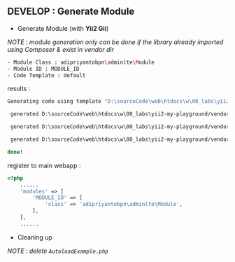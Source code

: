 DEVELOP : Generate Module
-------------------------

- Generate Module (with **Yii2 Gii**)

*NOTE : module generation only can be done if the library already imported using Composer & exist in vendor dir*

```sh
- Module Class : adipriyantobpn\adminlte\Module
- Module ID : MODULE_ID
- Code Template : default
```

results :

```sh
Generating code using template "D:\sourceCode\web\htdocs\w\00_labs\yii2-my-playground/vendor\yiisoft\yii2-gii\generators\module/default"...

 generated D:\sourceCode\web\htdocs\w\00_labs\yii2-my-playground/vendor\adipriyantobpn\yii2-adminlte\Module.php

 generated D:\sourceCode\web\htdocs\w\00_labs\yii2-my-playground/vendor\adipriyantobpn\yii2-adminlte\controllers\DefaultController.php

 generated D:\sourceCode\web\htdocs\w\00_labs\yii2-my-playground/vendor\adipriyantobpn\yii2-adminlte\views\default\index.php

done!
```

register to main webapp :

```php
<?php 
    ......
    'modules' => [
        'MODULE_ID' => [
            'class' => 'adipriyantobpn\adminlte\Module',
        ],
    ],
    ......

```

- Cleaning up

*NOTE : delete ` AutoloadExample.php `*